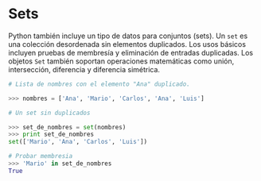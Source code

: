 # Sets

Python también incluye un tipo de datos para conjuntos (sets). Un `set` es una colección desordenada sin elementos duplicados. Los usos básicos incluyen pruebas de membresía y eliminación de entradas duplicadas. Los objetos `Set` también soportan operaciones matemáticas como unión, intersección, diferencia y diferencia simétrica.
``` python
# Lista de nombres con el elemento "Ana" duplicado.

>>> nombres = ['Ana', 'Mario', 'Carlos', 'Ana', 'Luis']

# Un set sin duplicados

>>> set_de_nombres = set(nombres)
>>> print set_de_nombres
set(['Mario', 'Ana', 'Carlos', 'Luis'])

# Probar membresia
>>> 'Mario' in set_de_nombres
True
```
